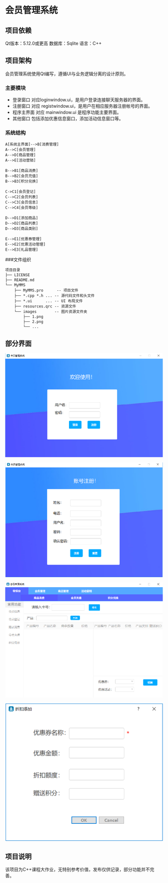 # 会员管理系统
## 项目依赖
Qt版本：5.12.0或更高
数据库：Sqlite
语言：C++

## 项目架构
会员管理系统使用Qt编写，遵循UI与业务逻辑分离的设计原则。

### 主要模块
- 登录窗口 对应loginwindow.ui，是用户登录连接聊天服务器的界面。
- 注册窗口 对应 registwindow.ui，是用户在相应服务器注册帐号的界面。
- 程序主界面 对应 mainwindow.ui 是程序功能主要界面。
- 其他窗口 包括添加优惠信息窗口，添加活动信息窗口等。

### 系统结构

```mermaid
A[系统主界面]-->B[消费管理]
A-->C[会员管理]
A-->D[商品管理]
A-->E[活动营销]

B-->B1[商品消费]
B-->B2[会员充值]
B-->B3[积分兑换]

C->C1[会员登记]
C-->C2[会员列表]
C-->C3[会员信息]
C-->C4[会员等级]

D-->D1[添加商品]
D-->D2[商品列表]
D-->D3[商品类别]

E-->E1[优惠券管理]
E-->E2[优惠活动管理]
E-->E3[礼品管理]

```

###文件组织
```
项目目录
├── LICENSE
├── README.md
└── MyMMS
    ├── MyMMS.pro      -- 项目文件
    ├── *.cpp *.h ... -- 源代码文件和头文件
    ├── *.ui      ... -- UI 布局文件
    ├── resources.qrc -- 资源文件
    └── images        -- 图片资源文件夹
        ├── 1.png
        ├── 2.png
        └── ...
```

## 部分界面
![登录界面](MyMMS/images/login.png)

![注册界面](MyMMS/images/regist.png)

![主界面](MyMMS/images/mainwindow.png)

![弹出界面](MyMMS/images/others.png)


## 项目说明
该项目为C++课程大作业，无特别参考价值，发布仅供记录，部分功能并不完善。
